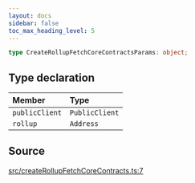 ```yaml
---
layout: docs
sidebar: false
toc_max_heading_level: 5
---
```


```ts
type CreateRollupFetchCoreContractsParams: object;
```

## Type declaration

| Member | Type |
| :------ | :------ |
| `publicClient` | `PublicClient` |
| `rollup` | `Address` |

## Source

[src/createRollupFetchCoreContracts.ts:7](https://github.com/OffchainLabs/arbitrum-orbit-sdk/blob/9d5595a042e42f7d6b9af10a84816c98ea30f330/src/createRollupFetchCoreContracts.ts#L7)
